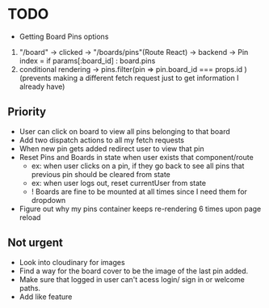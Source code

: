 # TODO

- Getting Board Pins options

1. "/board" -> clicked -> "/boards/pins"(Route React) -> backend -> Pin index = if params[:board_id] : board.pins
2. conditional rendering -> pins.filter(pin => pin.board_id === props.id <PinList pin={pin} key={prop.id}>)(prevents making a different fetch request just to get information I already have)

## Priority

- User can click on board to view all pins belonging to that board
- Add two dispatch actions to all my fetch requests
- When new pin gets added redirect user to view that pin
- Reset Pins and Boards in state when user exists that component/route
  - ex: when user clicks on a pin, if they go back to see all pins that previous pin should be cleared from state
  - ex: when user logs out, reset currentUser from state
  - ! Boards are fine to be mounted at all times since I need them for dropdown
- Figure out why my pins container keeps re-rendering 6 times upon page reload

## Not urgent

- Look into cloudinary for images
- Find a way for the board cover to be the image of the last pin added.
- Make sure that logged in user can't acess login/ sign in or welcome paths.
- Add like feature
